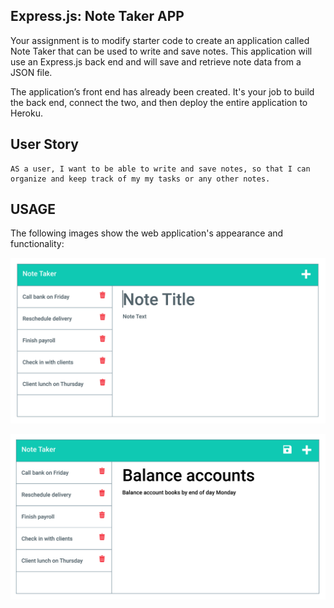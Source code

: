 ## Express.js: Note Taker APP



Your assignment is to modify starter code to create an application called Note Taker that can be used to write and save notes. This application will use an Express.js back end and will save and retrieve note data from a JSON file.

The application’s front end has already been created. It's your job to build the back end, connect the two, and then deploy the entire application to Heroku.


## User Story

```
AS a user, I want to be able to write and save notes, so that I can organize and keep track of my my tasks or any other notes.

```




## USAGE

The following images show the web application's appearance and functionality:

![Existing notes are listed in the left-hand column with empty fields on the right-hand side for the new note’s title and text.](../Assets/demo-01.png)

![Note titled “Balance accounts” reads, “Balance account books by end of day Monday,” with other notes listed on the left.](../Assets/demo-02.png)



